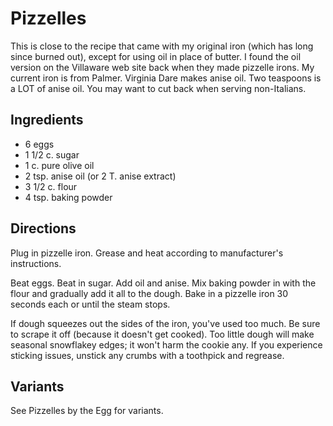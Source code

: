 # Pizzelles

This is close to the recipe that came with my original iron (which has long since burned out), except for using oil in place of butter. I found the oil version on the Villaware web site back when they made pizzelle irons. My current iron is from Palmer. Virginia Dare makes anise oil. Two teaspoons is a LOT of anise oil. You may want to cut back when serving non-Italians.

## Ingredients

* 6 eggs
* 1 1/2 c. sugar
* 1 c. pure olive oil
* 2 tsp. anise oil (or 2 T. anise extract)
* 3 1/2 c. flour
* 4 tsp. baking powder

## Directions

Plug in pizzelle iron. Grease and heat according to manufacturer's instructions.

Beat eggs. Beat in sugar. Add oil and anise. Mix baking powder in with the flour and gradually add it all to the dough. Bake in a pizzelle iron 30 seconds each or until the steam stops.

If dough squeezes out the sides of the iron, you've used too much.  Be sure to scrape it off (because it doesn't get cooked).  Too little dough will make seasonal snowflakey edges; it won't harm the cookie any.  If you experience sticking issues, unstick any crumbs with a toothpick and regrease.

## Variants

See Pizzelles by the Egg for variants.

